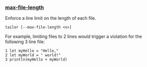 ### [max-file-length](https://github.com/sleekbyte/tailor/issues/14)
Enforce a line limit on the length of each file.

```
tailor [--max-file-length <x>]
```

For example, limiting files to 2 lines would trigger a violation for the following 3 line file:

```
1 let myHello = "Hello,"
2 let myWorld = " world!"
3 println(myHello + myWorld)
```
